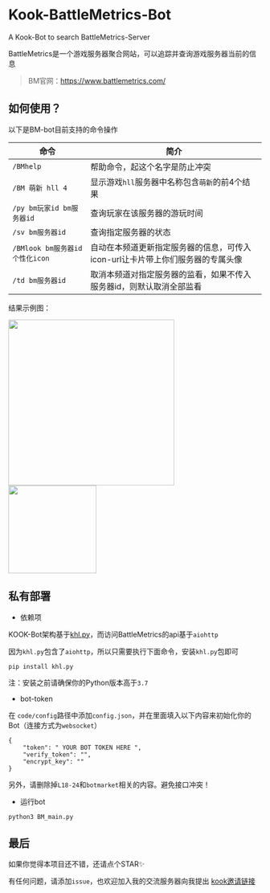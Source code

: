 # Kook-BattleMetrics-Bot
A Kook-Bot to search BattleMetrics-Server

BattleMetrics是一个游戏服务器聚合网站，可以追踪并查询游戏服务器当前的信息

>BM官网：https://www.battlemetrics.com/

## 如何使用？

以下是BM-bot目前支持的命令操作

| 命令                            | 简介                                                         |
| ------------------------------- | ------------------------------------------------------------ |
| `/BMhelp`                       | 帮助命令，起这个名字是防止冲突                               |
| `/BM 萌新 hll 4`                | 显示游戏`hll`服务器中名称包含`萌新`的前4个结果               |
| `/py bm玩家id bm服务器id`       | 查询玩家在该服务器的游玩时间                                 |
| `/sv bm服务器id`                | 查询指定服务器的状态                                         |
| `/BMlook bm服务器id 个性化icon` | 自动在本频道更新指定服务器的信息，可传入icon-url让卡片带上你们服务器的专属头像 |
| `/td bm服务器id`                | 取消本频道对指定服务器的监看，如果不传入服务器id，则默认取消全部监看 |


结果示例图：

<img src="https://s1.ax1x.com/2022/07/24/jjwsNd.png" wight="400px" height="330px">

<img src="https://s1.ax1x.com/2022/07/26/jzXzpF.png" wight="400px" height="175px">

## 私有部署
* 依赖项

KOOK-Bot架构基于[khl.py](https://github.com/TWT233/khl.py/tree/main)，而访问BattleMetrics的api基于`aiohttp`

因为`khl.py`包含了`aiohttp`，所以只需要执行下面命令，安装`khl.py`包即可

~~~
pip install khl.py
~~~

注：安装之前请确保你的Python版本高于`3.7`

* bot-token

在 `code/config`路径中添加`config.json`，并在里面填入以下内容来初始化你的Bot（连接方式为`websocket`）

```
{
    "token": " YOUR BOT TOKEN HERE ",
    "verify_token": "",
    "encrypt_key": ""
}
```

另外，请删除掉`L18-24`和`botmarket`相关的内容。避免接口冲突！

* 运行bot

~~~
python3 BM_main.py
~~~

## 最后

如果你觉得本项目还不错，还请点个STAR✨

有任何问题，请添加`issue`，也欢迎加入我的交流服务器向我提出 [kook邀请链接](https://kook.top/gpbTwZ)
